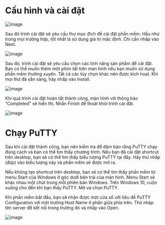 # Cấu hình và cài đặt

![image](https://user-images.githubusercontent.com/62273292/158770507-42a6adc2-ae71-4a9e-a1aa-746bdf875979.png)

Sau đó trình cài đặt sẽ yêu cầu thư mục đích để cài đặt phần mềm. Hầu như trong mọi trường hợp, tốt nhất là sử dụng giá trị mặc định. Chỉ cần nhấp vào Next.

![image](https://user-images.githubusercontent.com/62273292/158770550-f77f0602-9a3d-4589-86c2-73601c7b87c9.png)


Sau đó, trình cài đặt sẽ yêu cầu chọn các tính năng sản phẩm để cài đặt. Bạn có thể muốn thêm một phím tắt trên màn hình nếu bạn muốn sử dụng phần mềm thường xuyên. Tất cả các tùy chọn khác nên được kích hoạt. Khi mọi thứ đã sẵn sàng, hãy nhấp vào Install.

![image](https://user-images.githubusercontent.com/62273292/158770578-77e4dc0f-1d99-4236-9f1d-08fe8b06c7c2.png)


Khi quá trình cài đặt hoàn tất thành công, màn hình với thông báo “Completed” sẽ hiển thị. Nhấn Finish để thoát khỏi trình cài đặt.

![image](https://user-images.githubusercontent.com/62273292/158770598-eb62a17d-ab34-4df4-a924-c944f9f1e402.png)


# Chạy PuTTY

Sau khi cài đặt thành công, bạn nên kiểm tra để đảm bảo rằng PuTTY chạy đúng cách và bạn có thể tìm thấy chương trình. Nếu bạn đã cài đặt shortcut trên desktop, bạn sẽ có thể tìm thấy biểu tượng PuTTY tại đây. Hãy thử nhấp (đúp) vào biểu tượng này và phần mềm sẽ được mở ra.

Nếu không tạo shortcut trên desktop, bạn sẽ có thể tìm thấy phần mềm từ menu Start của Windows ở góc dưới bên trái của màn hình. Menu Start sẽ khác nhau một chút trong mỗi phiên bản Windows. Trên Windows 10, cuộn xuống cho đến khi bạn thấy PuTTY. Mở và chọn PuTTY.

Khi phần mềm bắt đầu, bạn sẽ nhận được một cửa sổ với tiêu đề PuTTY Configuration với một trường Host Name ở phần giữa phía trên. Thử nhập tên server để kết nối trong trường đó và nhấp vào Open.

![image](https://user-images.githubusercontent.com/62273292/158770693-c3b2beeb-eea7-47df-9f5a-92fc3b151ede.png)


